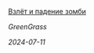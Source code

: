 <!--2024-07-11 20:00:07-->
<div class="yb">
  <a class="nodecor" href="/index.html?mir_kino/vzlet_i_padenie_zombi">
    <img class="preview" data-videoid="https://rutube.ru/play/embed/http://rutube.ru/video/6ebc989bb0d7f5317b62dcbc4aa40fbf/" src="http://pic.rutubelist.ru/video/25/ff/25ffd65a1ec1e077a39697c829258b47.jpg" align="left" alt="">
  </a>
  <div class="inlbl text">
    <p><a class="nodecor" href="/index.html?mir_kino/vzlet_i_padenie_zombi">Взлёт и падение зомби</a></p>
    <p><i class="smaller2">GreenGrass</i></p>
    <i class="smaller3">2024-07-11</i>
  </div>
</div>
